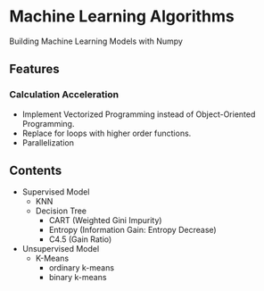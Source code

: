 # Machine Learning Algorithms
Building Machine Learning Models with Numpy

## Features
### Calculation Acceleration
- Implement Vectorized Programming instead of Object-Oriented Programming.
- Replace for loops with higher order functions.
- Parallelization

## Contents
- Supervised Model
  - KNN
  - Decision Tree
    - CART    (Weighted Gini Impurity)
    - Entropy (Information Gain: Entropy Decrease)
    - C4.5    (Gain Ratio)
- Unsupervised Model
  - K-Means
    - ordinary k-means
    - binary k-means
